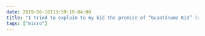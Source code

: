 ```yaml
---
date: 2019-06-16T13:59:18-04:00
title: "I tried to explain to my kid the premise of “Guantánamo Kid” (a comic about the innocent 14-year old Mohamed Al-Gharani’s incarceration in Gitmo). Her response: “A little boy shouldn’t be in jail!”"
tags: ["micro"]
---
```

